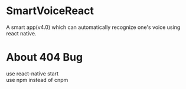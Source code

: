 # SmartVoiceReact
A smart app(v4.0) which can automatically recognize one's voice using react native.

# About 404 Bug
use react-native start<br>
use npm instead of cnpm
